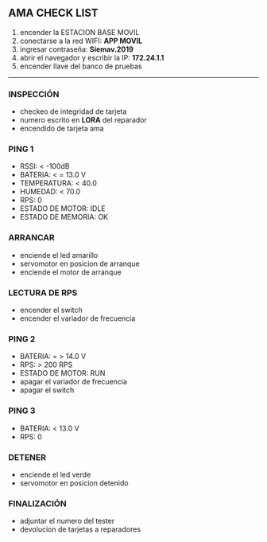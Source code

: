 ## AMA CHECK LIST
1. encender la ESTACION BASE MOVIL
2. conectarse a la red WIFI: **APP MOVIL**
3. ingresar contraseña: **Siemav.2019**
4. abrir el navegador y escribir la IP: **172.24.1.1**
5. encender llave del banco de pruebas
---
### INSPECCIÓN
- checkeo de integridad de tarjeta 
- numero escrito en __LORA__ del reparador
- encendido de tarjeta ama
### PING 1 
- RSSI: < -100dB
- BATERIA: < = 13.0 V
- TEMPERATURA: < 40.0
- HUMEDAD: < 70.0
- RPS: 0 
- ESTADO DE MOTOR: IDLE
- ESTADO DE MEMORIA: OK
### ARRANCAR
- enciende el led amarillo 
- servomotor en posicion de arranque
- enciende el motor de arranque 
### LECTURA DE RPS 
- encender el switch
- encender el variador de frecuencia
### PING 2
- BATERIA: = > 14.0 V
- RPS: > 200 RPS
- ESTADO DE MOTOR: RUN
- apagar el variador de frecuencia
- apagar el switch
### PING 3
- BATERIA: < 13.0 V
- RPS: 0
### DETENER 
- enciende el led verde 
- servomotor en posicion detenido
### FINALIZACIÓN 
- adjuntar el numero del tester
- devolucion de tarjetas a reparadores


